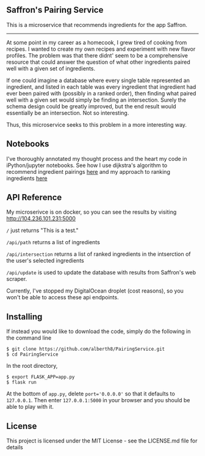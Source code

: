 ## Saffron's Pairing Service

This is a microservice that recommends ingredients for the app Saffron.

---

At some point in my career as a homecook, I grew tired of cooking from recipes. I wanted to create my own recipes and experiment with new flavor profiles. The problem was that there didnt' seem to be a comprehensive resource that could answer the question of what other ingredients paired well with a given set of ingredients.

If one could imagine a database where every single table represented an ingredient, and listed in each table was every ingredient that ingredient had ever been paired with (possibly in a ranked order), then finding what paired well with a given set would simply be finding an intersection. Surely the schema design could be greatly improved, but the end result would essentially be an intersection. Not so interesting.

Thus, this microservice seeks to this problem in a more interesting way.

## Notebooks

I've thoroughly annotated my thought process and the heart my code in iPython/jupyter notebooks. See how I use dijkstra's algorithm to recommend ingredient pairings [here](https://github.com/alberth8/PairingService/blob/master/dijkstras.ipynb) and my approach to ranking ingredients [here](https://github.com/alberth8/PairingService/blob/master/intersection.ipynb)

## API Reference

My microserivce is on docker, so you can see the results by visiting
http://104.236.101.231:5000

`/` just returns "This is a test."

`/api/path` returns a list of ingredients

`/api/intersection` returns a list of ranked ingredients in the intserction of the user's selected ingredients

`/api/update` is used to update the database with results from Saffron's web scraper.

Currently, I've stopped my DigitalOcean droplet (cost reasons), so you won't be able to access these api endpoints.

## Installing


If instead you would like to download the code, simply do the following in the command line

    $ git clone https://github.com/alberth8/PairingService.git
    $ cd PairingService

In the root directory,

    $ export FLASK_APP=app.py
    $ flask run

At the bottom of `app.py`, delete `port='0.0.0.0'` so that it defaults to `127.0.0.1`. Then enter `127.0.0.1:5000` in your browser and you should be able to play with it.

## License

This project is licensed under the MIT License - see the LICENSE.md file for details